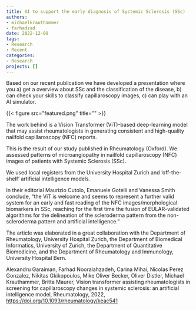 ```yaml
---
title: AI to support the early diagnosis of Systemic Sclerosis (SSc)
authors: 
- michaelkrauthammer
- farhadzad
date: 2022-12-09
tags: 
- Research
- Recent
categories:
- Research
projects: []
---
```


Based on our recent publication we have developed a presentation where you 
a) get a overview about SSc and the classification of the disease, 
b) can check your skills to classify capillaroscopy images,
c) can play with an AI simulator.   

{{< figure src="featured.png" title="" >}}


The work behind is a Vision Transformer (ViT)-based deep-learning model that may assist rheumatologists in generating consistent and high-quality nailfold capillaroscopy (NFC) reports.

This is the result of our study published in Rheumatology (Oxford). We assessed patterns of microangiopathy in nailfold capillaroscopy (NFC) images of patients with Systemic Sclerosis (SSc). 

We used local registers from the University Hospital Zurich and ‘off-the-shelf’ artificial intelligence models. 

In their editorial Maurizio Cutolo, Emanuele Gotelli and Vanessa Smith conclude, “the ViT is welcome and seems to represent a further valid system for an early and fast reading of the NFC images/morphological biomarkers in SSc, reaching for the first time the fusion of EULAR-validated algorithms for the delineation of the scleroderma pattern from the non-scleroderma pattern and artificial intelligence.”

The article was elaborated in a great collaboration with the Department of Rheumatology, University Hospital Zurich, the Department of Biomedical Informatics, University of Zurich, the Department of Quantitative Biomedicine, and the Department of Rheumatology and Immunology, University Hospital Bern.


Alexandru Garaiman, Farhad Nooralahzadeh, Carina Mihai, Nicolas Perez Gonzalez, Nikitas Gkikopoulos, Mike Oliver Becker, Oliver Distler, Michael Krauthammer, Britta Maurer, Vision transformer assisting rheumatologists in screening for capillaroscopy changes in systemic sclerosis: an artificial intelligence model, Rheumatology, 2022, https://doi.org/10.1093/rheumatology/keac541
